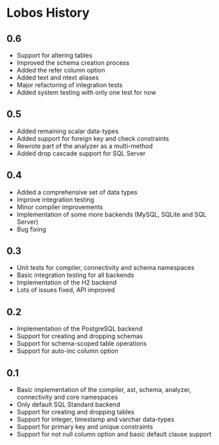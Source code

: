 # Lobos History

## 0.6

 * Support for altering tables
 * Improved the schema creation process
 * Added the refer column option
 * Added text and ntext aliases
 * Major refactoring of integration tests
 * Added system testing with only one test for now 

## 0.5

 * Added remaining scalar data-types
 * Added support for foreign key and check constraints
 * Rewrote part of the analyzer as a multi-method
 * Added drop cascade support for SQL Server

## 0.4

 * Added a comprehensive set of data types
 * Improve integration testing
 * Minor compiler improvements
 * Implementation of some more backends (MySQL, SQLite and SQL Server)
 * Bug fixing

## 0.3

 * Unit tests for compiler, connectivity and schema namespaces
 * Basic integration testing for all backends
 * Implementation of the H2 backend
 * Lots of issues fixed, API improved

## 0.2

 * Implementation of the PostgreSQL backend
 * Support for creating and dropping schemas
 * Support for schema-scoped table operations
 * Support for auto-inc column option

## 0.1

 * Basic implementation of the compiler, ast, schema, analyzer,
   connectivity and core namespaces
 * Only default SQL Standard backend
 * Support for creating and dropping tables
 * Support for integer, timestamp and varchar data-types
 * Support for primary key and unique constraints
 * Support for not null column option and basic default clause support

